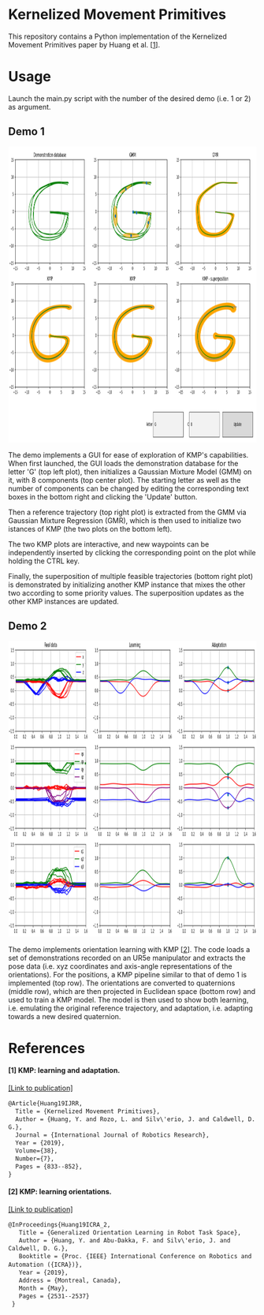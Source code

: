 # Kernelized Movement Primitives

This repository contains a Python implementation of the Kernelized Movement Primitives 
paper by Huang et al. [[1](#references)].

# Usage

Launch the main.py script with the number of the desired demo (i.e. 1 or 2) as argument.

## Demo 1

<img width="800" height="600" src="images/gui.png">

The demo implements a GUI for ease of exploration of KMP's capabilities. When first launched, the GUI loads the demonstration database for the letter 'G' (top left plot), then initializes a Gaussian Mixture Model (GMM) on it, with 8 components (top center plot). The starting letter as well as the number of components can be changed by editing the corresponding text boxes in the bottom right and clicking the 'Update' button.

Then a reference trajectory (top right plot) is extracted from the GMM via Gaussian Mixture Regression (GMR), which is then used to initialize two istances of KMP (the two plots on the bottom left).

The two KMP plots are interactive, and new waypoints can be independently inserted by clicking the corresponding point on the plot while holding the CTRL key.

Finally, the superposition of multiple feasible trajectories (bottom right plot) is demonstrated by initializing another KMP instance that mixes the other two according to some priority values. The superposition updates as the other KMP instances are updated.

## Demo 2

<img width="800" height="600" src="images/demo2.png">

The demo implements orientation learning with KMP [[2](#references)]. The code loads a set of demonstrations recorded on an UR5e manipulator and extracts the pose data (i.e. xyz coordinates and axis-angle representations of the orientations). For the positions, a KMP pipeline similar to that of demo 1 is implemented (top row). The orientations are converted to quaternions (middle row), which are then projected in Euclidean space (bottom row) and used to train a KMP model. The model is then used to show both learning, i.e. emulating the original reference trajectory, and adaptation, i.e. adapting towards a new desired quaternion.

# References

#### [1] KMP: learning and adaptation. 
[[Link to publication]](https://www.researchgate.net/publication/319349682_Kernelized_Movement_Primitives)
```
@Article{Huang19IJRR,
  Title = {Kernelized Movement Primitives},
  Author = {Huang, Y. and Rozo, L. and Silv\'erio, J. and Caldwell, D. G.},
  Journal = {International Journal of Robotics Research},
  Year = {2019},
  Volume={38},
  Number={7},
  Pages = {833--852},
}
```

#### [2] KMP: learning orientations.
[[Link to publication]](https://www.researchgate.net/publication/330675655_Generalized_Orientation_Learning_in_Robot_Task_Space)
```
@InProceedings{Huang19ICRA_2,
   Title = {Generalized Orientation Learning in Robot Task Space},
   Author = {Huang, Y. and Abu-Dakka, F. and Silv\'erio, J. and Caldwell, D. G.},
   Booktitle = {Proc. {IEEE} International Conference on Robotics and Automation ({ICRA})},　　　　
   Year = {2019},
   Address = {Montreal, Canada},
   Month = {May},
   Pages = {2531--2537}
 }
```